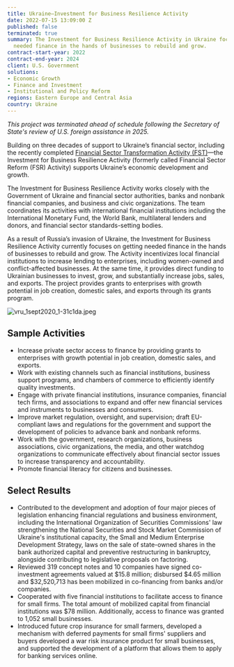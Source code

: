 ```yaml
---
title: Ukraine—Investment for Business Resilience Activity
date: 2022-07-15 13:09:00 Z
published: false
terminated: true
summary: The Investment for Business Resilience Activity in Ukraine focuses on getting
  needed finance in the hands of businesses to rebuild and grow.
contract-start-year: 2022
contract-end-year: 2024
client: U.S. Government
solutions:
- Economic Growth
- Finance and Investment
- Institutional and Policy Reform
regions: Eastern Europe and Central Asia
country: Ukraine
---
```


<aside><em>This project was terminated ahead of schedule following the Secretary of State's review of U.S. foreign assistance in 2025.</em></aside>

Building on three decades of support to Ukraine’s financial sector, including the recently completed  [Financial Sector Transformation Activity (FST)](https://www.dai.com/our-work/projects/ukraine-transforming-financial-sector-fst)—the Investment for Business Resilience Activity (formerly called Financial Sector Reform (FSR) Activity) supports Ukraine’s economic development and growth.

The Investment for Business Resilience Activity works closely with the Government of Ukraine and financial sector authorities, banks and nonbank financial companies, and business and civic organizations. The team coordinates its activities with international financial institutions including the International Monetary Fund, the World Bank, multilateral lenders and donors, and financial sector standards-setting bodies.

As a result of Russia’s invasion of Ukraine, the Investment for Business Resilience Activity currently focuses on getting needed finance in the hands of businesses to rebuild and grow. The Activity incentivizes local financial institutions to increase lending to enterprises, including women-owned and conflict-affected businesses. At the same time, it provides direct funding to Ukrainian businesses to invest, grow, and substantially increase jobs, sales, and exports. The project provides grants to enterprises with growth potential in job creation, domestic sales, and exports through its grants program.

![vru_1sept2020_1-31c1da.jpeg](/uploads/vru_1sept2020_1-31c1da.jpeg)

## Sample Activities

* Increase private sector access to finance by providing grants to enterprises with growth potential in job creation, domestic sales, and exports.
* Work with existing channels such as financial institutions, business support programs, and chambers of commerce to efficiently identify quality investments.
* Engage with private financial institutions, insurance companies, financial tech firms, and associations to expand and offer new financial services and instruments to businesses and consumers.
* Improve market regulation, oversight, and supervision; draft EU-compliant laws and regulations for the government and support the development of policies to advance bank and nonbank reforms.
* Work with the government, research organizations, business associations, civic organizations, the media, and other watchdog organizations to communicate effectively about financial sector issues to increase transparency and accountability.
* Promote financial literacy for citizens and businesses.

## Select Results

* Contributed to the development and adoption of four major pieces of legislation enhancing financial regulations and business environment, including the International Organization of Securities Commissions' law strengthening the National Securities and Stock Market Commission of Ukraine's institutional capacity, the Small and Medium Enterprise Development Strategy, laws on the sale of state-owned shares in the bank authorized capital and preventive restructuring in bankruptcy, alongside contributing to legislative proposals on factoring.
* Reviewed 319 concept notes and 10 companies have signed co-investment agreements valued at $15.8 million; disbursed $4.65 million and $32,520,713 has been mobilized in co-financing from banks and/or companies.
* Cooperated with five financial institutions to facilitate access to finance for small firms. The total amount of mobilized capital from financial institutions was $78 million. Additionally, access to finance was granted to 1,052 small businesses.
* Introduced future crop insurance for small farmers, developed a mechanism with deferred payments for small firms' suppliers and buyers developed a war risk insurance product for small businesses, and supported the development of a platform that allows them to apply for banking services online.
